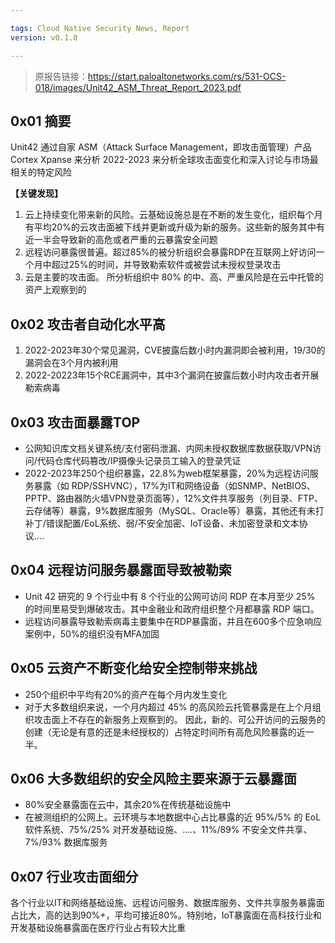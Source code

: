 ```yaml
---

tags: Cloud Native Security News, Report
version: v0.1.0

---
```


> 原报告链接：https://start.paloaltonetworks.com/rs/531-OCS-018/images/Unit42_ASM_Threat_Report_2023.pdf

## 0x01 摘要

Unit42 通过自家 ASM（Attack Surface Management，即攻击面管理）产品 Cortex Xpanse 来分析 2022-2023 来分析全球攻击面变化和深入讨论与市场最相关的特定风险

**【关键发现】**

1. 云上持续变化带来新的风险。云基础设施总是在不断的发生变化，组织每个月有平均20%的云攻击面被下线并更新或升级为新的服务。这些新的服务其中有近一半会导致新的高危或者严重的云暴露安全问题
2. 远程访问暴露很普遍。超过85%的被分析组织会暴露RDP在互联网上好访问一个月中超过25%的时间，并导致勒索软件或被尝试未授权登录攻击
3. 云是主要的攻击面。 所分析组织中 80% 的中、高、严重风险是在云中托管的资产上观察到的

## 0x02 攻击者自动化水平高

1. 2022-2023年30个常见漏洞，CVE披露后数小时内漏洞即会被利用，19/30的漏洞会在3个月内被利用
2. 2022-20223年15个RCE漏洞中，其中3个漏洞在披露后数小时内攻击者开展勒索病毒

## 0x03 攻击面暴露TOP

- 公网知识库文档关键系统/支付密码泄漏、内网未授权数据库数据获取/VPN访问/代码仓库代码篡改/IP摄像头记录员工输入的登录凭证
- 2022-2023年250个组织暴露，22.8%为web框架暴露，20%为远程访问服务暴露（如 RDP/SSHVNC），17%为IT和网络设备（如SNMP、NetBIOS、PPTP、路由器防火墙VPN登录页面等），12%文件共享服务（列目录、FTP、云存储等）暴露，9%数据库服务（MySQL、Oracle等）暴露，其他还有未打补丁/错误配置/EoL系统、弱/不安全加密、IoT设备、未加密登录和文本协议….

## 0x04 远程访问服务暴露面导致被勒索

- Unit 42 研究的 9 个行业中有 8 个行业的公网可访问 RDP 在本月至少 25% 的时间里易受到爆破攻击。其中金融业和政府组织整个月都暴露 RDP 端口。
- 远程访问暴露导致勒索病毒主要集中在RDP暴露面，并且在600多个应急响应案例中，50%的组织没有MFA加固

## 0x05 云资产不断变化给安全控制带来挑战

- 250个组织中平均有20%的资产在每个月内发生变化
- 对于大多数组织来说，一个月内超过 45% 的高风险云托管暴露是在上个月组织攻击面上不存在的新服务上观察到的。 因此，新的、可公开访问的云服务的创建（无论是有意的还是未经授权的）占特定时间所有高危风险暴露的近一半。

## 0x06 大多数组织的安全风险主要来源于云暴露面

- 80%安全暴露面在云中，其余20%在传统基础设施中
- 在被测组织的公网上。云环境与本地数据中心占比暴露的近 95%/5% 的 EoL 软件系统、75%/25% 对开发基础设施、….、11%/89% 不安全文件共享、7%/93% 数据库服务

## 0x07 行业攻击面细分

各个行业以IT和网络基础设施、远程访问服务、数据库服务、文件共享服务暴露面占比大，高的达到90%+，平均可接近80%。特别地，IoT暴露面在高科技行业和开发基础设施暴露面在医疗行业占有较大比重